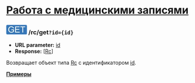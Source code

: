 [Работа с медицинскими записями](../index.md)
===============================

### ![GET](../../../img/get.png) /rc/get`?id={id}`
* **URL parameter:** [id](../../../types/types.md#com.siams.med.api.Rc)
* **Response:** [[Rc](../../../types/types.md#com.siams.med.api.Rc)]

Возвращает объект типа [Rc](../../../types/types.md#com.siams.med.api.Rc) с идентификатором [id](../../../types/types.md#com.siams.med.api.Rc).

**[Примеры](examples/get.md)**
